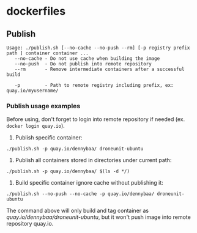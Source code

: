 # dockerfiles

## Publish

```
Usage: ./publish.sh [--no-cache --no-push --rm] [-p registry prefix path ] container container ...
   --no-cache - Do not use cache when building the image
   --no-push  - Do not publish into remote repository
   --rm       - Remove intermediate containers after a successful build

   -p         - Path to remote registry including prefix, ex: quay.io/myusername/
```

### Publish usage examples

Before using, don't forget to login into remote repository if needed (ex.  `docker login quay.io`).

1. Publish specific container:
  ```
  ./publish.sh -p quay.io/dennybaa/ droneunit-ubuntu
  ```
1. Publish all containers stored in directories under current path:
  ```
  ./publish.sh -p quay.io/dennybaa/ $(ls -d */)
  ```
1. Build specific container ignore cache without publishing it:
  ```
  ./publish.sh --no-push --no-cache -p quay.io/dennybaa/ droneunit-ubuntu
  ```
  The command above will only build and tag container as *quay.io/dennybaa/droneunit-ubuntu*, but it won't push image into remote repository quay.io.

